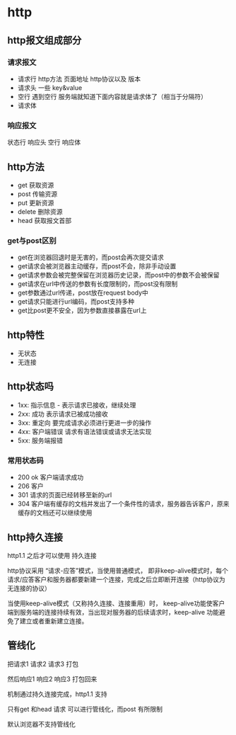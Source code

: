 # http
## http报文组成部分

### 请求报文

- 请求行   http方法  页面地址 http协议以及 版本
- 请求头  一些 key&value 
- 空行   遇到空行 服务端就知道下面内容就是请求体了（相当于分隔符）
- 请求体

### 响应报文

状态行  响应头 空行   响应体

## http方法
- get  获取资源
- post  传输资源
- put    更新资源
- delete  删除资源
- head    获取报文首部

### get与post区别

- get在浏览器回退时是无害的，而post会再次提交请求
- get请求会被浏览器主动缓存，而post不会，除非手动设置
- get请求参数会被完整保留在浏览器历史记录，而post中的参数不会被保留
- get请求在url中传送的参数有长度限制的，而post没有限制
- get参数通过url传递，post放在request body中
- get请求只能进行url编码，而post支持多种
- get比post更不安全，因为参数直接暴露在url上

## http特性
- 无状态 
- 无连接



## http状态吗

- 1xx: 指示信息 - 表示请求已接收，继续处理
- 2xx: 成功  表示请求已被成功接收
- 3xx: 重定向   要完成请求必须进行更进一步的操作
- 4xx: 客户端错误   请求有语法错误或请求无法实现
- 5xx:  服务端报错

### 常用状态码

- 200 ok 客户端请求成功
- 206  客户
- 301  请求的页面已经转移至新的url
- 304  客户端有缓存的文档并发出了一个条件性的请求，服务器告诉客户，原来缓存的文档还可以继续使用

## http持久连接

http1.1 之后才可以使用  持久连接

http协议采用 “请求-应答”模式，当使用普通模式， 即非keep-alive模式时，每个请求/应答客户和服务器都要新建一个连接，完成之后立即断开连接（http协议为无连接的协议）

当使用keep-alive模式（又称持久连接、连接重用）时， keep-alive功能使客户端到服务端的连接持续有效，当出现对服务器的后续请求时，keep-alive 功能避免了建立或者重新建立连接。

## 管线化

把请求1 请求2 请求3  打包

然后响应1 响应2 响应3 打包回来

机制通过持久连接完成，http1.1 支持

只有get 和head 请求 可以进行管线化，而post 有所限制

默认浏览器不支持管线化